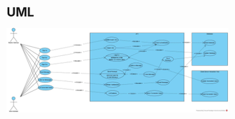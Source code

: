# UML

![alt text](https://github.com/ClaudiuBrandusa/Messenger-App/blob/master/UML/Architecture.jpg)
